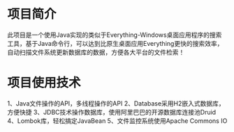 # 项目简介
此项目是一个使用Java实现的类似于Everything-Windows桌面应用程序的搜索工具，基于Java命令行，可以达到比原生桌面应用Everything更快的搜索效率，自动扫描文件系统更新数据库的数据，方便各大平台的文件检索！
# 项目使用技术
1、Java文件操作的API，多线程操作的API
2、Database采用H2嵌入式数据库，方便快捷
3、JDBC技术操作数据库，使用阿里巴巴的开源数据库连接池Druid
4、Lombok库，轻松搞定JavaBean
5、文件监控系统使用Apache Commons IO
